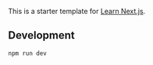 This is a starter template for [Learn Next.js](https://nextjs.org/learn).

## Development

```bash
npm run dev
```
